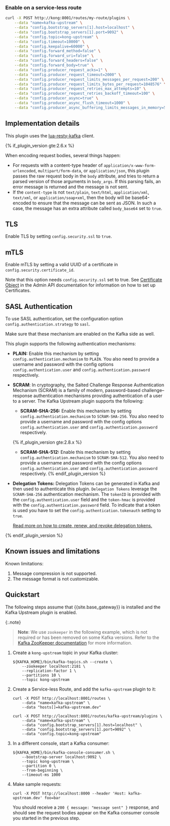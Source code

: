 ### Enable on a service-less route

```bash
curl -X POST http://kong:8001/routes/my-route/plugins \
    --data "name=kafka-upstream" \
    --data "config.bootstrap_servers[1].host=localhost" \
    --data "config.bootstrap_servers[1].port=9092" \
    --data "config.topic=kong-upstream" \
    --data "config.timeout=10000" \
    --data "config.keepalive=60000" \
    --data "config.forward_method=false" \
    --data "config.forward_uri=false" \
    --data "config.forward_headers=false" \
    --data "config.forward_body=true" \
    --data "config.producer_request_acks=1" \
    --data "config.producer_request_timeout=2000" \
    --data "config.producer_request_limits_messages_per_request=200" \
    --data "config.producer_request_limits_bytes_per_request=1048576" \
    --data "config.producer_request_retries_max_attempts=10" \
    --data "config.producer_request_retries_backoff_timeout=100" \
    --data "config.producer_async=true" \
    --data "config.producer_async_flush_timeout=1000" \
    --data "config.producer_async_buffering_limits_messages_in_memory=50000"
```

## Implementation details

This plugin uses the [lua-resty-kafka](https://github.com/kong/lua-resty-kafka) client.

{% if_plugin_version gte:2.6.x %}

When encoding request bodies, several things happen:

* For requests with a content-type header of `application/x-www-form-urlencoded`, `multipart/form-data`,
  or `application/json`, this plugin passes the raw request body in the `body` attribute, and tries
  to return a parsed version of those arguments in `body_args`. If this parsing fails, an error message is
  returned and the message is not sent.
* If the `content-type` is not `text/plain`, `text/html`, `application/xml`, `text/xml`, or `application/soap+xml`,
  then the body will be base64-encoded to ensure that the message can be sent as JSON. In such a case,
  the message has an extra attribute called `body_base64` set to `true`.

## TLS

Enable TLS by setting `config.security.ssl` to `true`.

## mTLS

Enable mTLS by setting a valid UUID of a certificate in `config.security.certificate_id`.

Note that this option needs `config.security.ssl` set to true.
See [Certificate Object](https://docs.konghq.com/gateway/latest/admin-api/#certificate-object)
in the Admin API documentation for information on how to set up Certificates.

## SASL Authentication

To use SASL authentication, set the configuration option `config.authentication.strategy` to `sasl`.

Make sure that these mechanism are enabled on the Kafka side as well.

This plugin supports the following authentication mechanisms:

- **PLAIN:** Enable this mechanism by setting `config.authentication.mechanism` to `PLAIN`.
  You also need to provide a username and password with the config options `config.authentication.user`
  and `config.authentication.password` respectively.

- **SCRAM**: In cryptography, the Salted Challenge Response Authentication Mechanism (SCRAM)
  is a family of modern, password-based challenge–response authentication mechanisms
  providing authentication of a user to a server. The Kafka Upstream plugin supports the following:

    - **SCRAM-SHA-256:** Enable this mechanism by setting `config.authentication.mechanism`
    to `SCRAM-SHA-256`. You also need to provide a username and password with the config options
    `config.authentication.user` and `config.authentication.password` respectively.

    {% if_plugin_version gte:2.8.x %}
    - **SCRAM-SHA-512:** Enable this mechanism by setting `config.authentication.mechanism`
      to `SCRAM-SHA-512`. You also need to provide a username and password with the config options
      `config.authentication.user` and `config.authentication.password` respectively.
    {% endif_plugin_version %}

- **Delegation Tokens:** Delegation Tokens can be generated in Kafka and then used to authenticate
  this plugin. `Delegation Tokens` leverage the `SCRAM-SHA-256` authentication mechanism. The `tokenID`
  is provided with the `config.authentication.user` field and the `token-hmac` is provided with the
  `config.authentication.password` field. To indicate that a token is used you have to set the
  `config.authentication.tokenauth` setting to `true`.

  [Read more on how to create, renew, and revoke delegation tokens.](https://docs.confluent.io/platform/current/kafka/authentication_sasl/authentication_sasl_delegation.html#authentication-using-delegation-tokens)

{% endif_plugin_version %}

## Known issues and limitations

Known limitations:

1. Message compression is not supported.
2. The message format is not customizable.

## Quickstart

The following steps assume that {{site.base_gateway}} is installed and the Kafka Upstream plugin is enabled.

{:.note}
> **Note**: We use `zookeeper` in the following example, which is not required or has been removed on some Kafka versions. Refer to the [Kafka ZooKeeper documentation](https://kafka.apache.org/documentation/#zk) for more information.

1. Create a `kong-upstream` topic in your Kafka cluster:

    ```
    ${KAFKA_HOME}/bin/kafka-topics.sh --create \
        --zookeeper localhost:2181 \
        --replication-factor 1 \
        --partitions 10 \
        --topic kong-upstream
    ```

2. Create a Service-less Route, and add the `kafka-upstream` plugin to it:

    ```
    curl -X POST http://localhost:8001/routes \
        --data "name=kafka-upstream" \
        --data "hosts[]=kafka-upstream.dev"
    ```

    ```
    curl -X POST http://localhost:8001/routes/kafka-upstream/plugins \
        --data "name=kafka-upstream" \
        --data "config.bootstrap_servers[1].host=localhost" \
        --data "config.bootstrap_servers[1].port=9092" \
        --data "config.topic=kong-upstream"
    ```

3. In a different console, start a Kafka consumer:

    ```
    ${KAFKA_HOME}/bin/kafka-console-consumer.sh \
        --bootstrap-server localhost:9092 \
        --topic kong-upstream \
        --partition 0 \
        --from-beginning \
        --timeout-ms 1000
    ```

4. Make sample requests:

    ```
    curl -X POST http://localhost:8000 --header 'Host: kafka-upstream.dev' foo=bar
    ```

    You should receive a `200 { message: "message sent" }` response, and should see the request bodies appear on
    the Kafka consumer console you started in the previous step.
